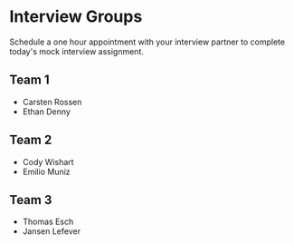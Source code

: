 # Interview Groups

Schedule a one hour appointment with your interview partner to complete today's mock interview assignment.

## Team 1
- Carsten Rossen
- Ethan Denny

## Team 2
- Cody Wishart
- Emilio Muniz

## Team 3
- Thomas Esch
- Jansen Lefever
